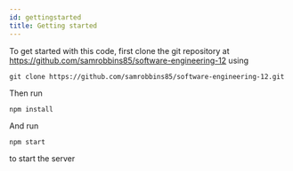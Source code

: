 ```yaml
---
id: gettingstarted
title: Getting started
---
```


To get started with this code, first clone the git repository at https://github.com/samrobbins85/software-engineering-12 using 
```
git clone https://github.com/samrobbins85/software-engineering-12.git
```
Then run 
```
npm install
```
And run
```
npm start
```
to start the server
